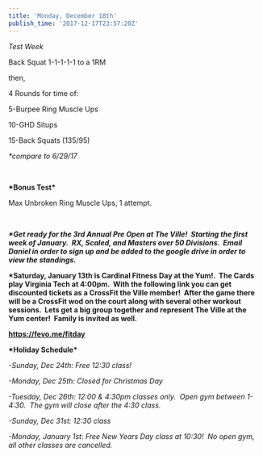 ```yaml
---
title: 'Monday, December 18th'
publish_time: '2017-12-17T23:57:20Z'
---
```


*Test Week*

Back Squat 1-1-1-1-1 to a 1RM

then,

4 Rounds for time of:

5-Burpee Ring Muscle Ups

10-GHD Situps

15-Back Squats (135/95)

*\*compare to 6/29/17*

 

**\*Bonus Test\***

Max Unbroken Ring Muscle Ups, 1 attempt.

 

***\*Get ready for the 3rd Annual Pre Open at The Ville!  Starting the
first week of January.  RX, Scaled, and Masters over 50 Divisions.
 Email Daniel in order to sign up and be added to the google drive in
order to view the standings.***

**\*Saturday, January 13th is Cardinal Fitness Day at the Yum!.  The
Cards play Virginia Tech at 4:00pm.  With the following link you can get
discounted tickets as a CrossFit the Ville member!  After the game there
will be a CrossFit wod on the court along with several other workout
sessions.  Lets get a big group together and represent The Ville at the
Yum center!  Family is invited as well.**

**<https://fevo.me/fitday>**

**\*Holiday Schedule\***

*-Sunday, Dec 24th: Free 12:30 class!*

*-Monday, Dec 25th: Closed for Christmas Day*

*-Tuesday, Dec 26th: 12:00 & 4:30pm classes only.  Open gym between
1-4:30.  The gym will close after the 4:30 class.*

*-Sunday, Dec 31st: 12:30 class*

*-Monday, January 1st: Free New Years Day class at 10:30!  No open gym,
all other classes are cancelled.*
